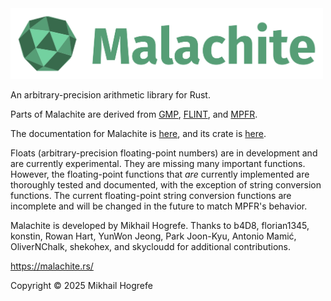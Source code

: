 <img width="500" src="docs/assets/logo-and-name.svg" alt="Logo">

An arbitrary-precision arithmetic library for Rust.

Parts of Malachite are derived from [GMP](https://gmplib.org/),
[FLINT](https://www.flintlib.org/), and [MPFR](https://www.mpfr.org/).

The documentation for Malachite is [here](https://docs.rs/malachite/latest/malachite/), and its crate is [here](https://crates.io/crates/malachite).

Floats (arbitrary-precision floating-point numbers) are in development and are currently
experimental. They are missing many important functions. However, the floating-point functions that *are* currently implemented are thoroughly tested and documented, with the exception of string conversion
functions. The current floating-point string conversion functions are incomplete and will be changed in the future to match MPFR's behavior.

Malachite is developed by Mikhail Hogrefe. Thanks to b4D8, florian1345, konstin, Rowan Hart, YunWon Jeong, Park Joon-Kyu, Antonio Mamić, OliverNChalk, shekohex, and skycloudd for additional contributions.

<https://malachite.rs/>

Copyright © 2025 Mikhail Hogrefe
